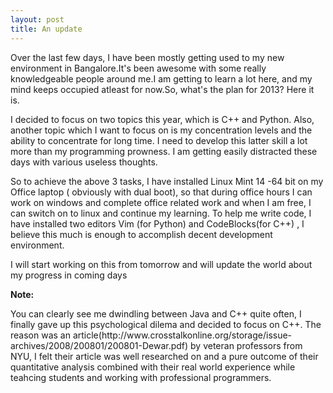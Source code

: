 ```yaml
---
layout: post
title: An update 
---
```

<p> Over the last few days, I have been mostly getting used to my new
environment in Bangalore.It's been awesome with some really
knowledgeable people around me.I am getting to learn a lot here, and my
mind keeps occupied atleast for now.So, what's the plan for 2013? Here
it is.
</p>

<p> I decided to focus on two topics this year, which is C++ and Python.
Also, another topic which I want to focus on is my concentration levels
and the ability to concentrate for long time. I need to develop this latter
skill a lot more than my programming prowness. I am getting easily
distracted these days with various useless thoughts.</p>

<p> So to achieve the above 3 tasks, I have installed Linux Mint 14 -64
bit on my Office laptop ( obviously with dual boot), so that during
office hours I can work on windows and complete office related work and
when I am free, I can switch on to linux and continue my learning. To
help me write code, I have installed two editors Vim (for Python) and
CodeBlocks(for C++) , I believe this much is enough to accomplish decent
development environment. </p>

<p> I will start working on this from tomorrow and will update the world
about my progress in coming days </p>

<strong>Note:</strong>
<p> You can clearly see me dwindling between Java and C++ quite often,
I finally gave up this psychological dilema and decided to focus on C++.
The reason was an
article(http://www.crosstalkonline.org/storage/issue-archives/2008/200801/200801-Dewar.pdf)
by veteran professors from NYU, I
felt their article was well researched on and a pure outcome of their
quantitative analysis combined with their real world
experience while teahcing students and working with professional
programmers.</p>
